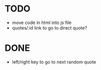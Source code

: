 TODO
====

- move code in html into js file
- quotes/:id link to go to direct quote?


DONE
====
- left/right key to go to next random quote
